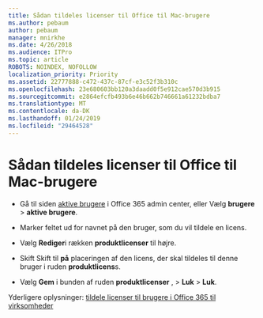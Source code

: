 ```yaml
---
title: Sådan tildeles licenser til Office til Mac-brugere
ms.author: pebaum
author: pebaum
manager: mnirkhe
ms.date: 4/26/2018
ms.audience: ITPro
ms.topic: article
ROBOTS: NOINDEX, NOFOLLOW
localization_priority: Priority
ms.assetid: 22777888-c472-437c-87cf-e3c52f3b310c
ms.openlocfilehash: 23e680603bb120a3daadd0f5e912cae570d3b915
ms.sourcegitcommit: e2864efcfb493b6e46b662b746661a61232bdba7
ms.translationtype: MT
ms.contentlocale: da-DK
ms.lasthandoff: 01/24/2019
ms.locfileid: "29464528"
---
```

# <a name="how-to-assign-office-licenses-to-mac-users"></a>Sådan tildeles licenser til Office til Mac-brugere

- Gå til siden [aktive brugere](https://go.microsoft.com/fwlink/p/?linkid=834822) i Office 365 admin center, eller Vælg **brugere** \> **aktive brugere**.
    
- Marker feltet ud for navnet på den bruger, som du vil tildele en licens.
    
- Vælg **Rediger**i rækken **produktlicenser** til højre.
    
- Skift Skift til **på** placeringen af den licens, der skal tildeles til denne bruger i ruden **produktlicens**s. 
    
- Vælg **Gem** i bunden af ruden **produktlicenser** , \> **Luk** \> **Luk**.
    
Yderligere oplysninger: [tildele licenser til brugere i Office 365 til virksomheder](.md)
  

